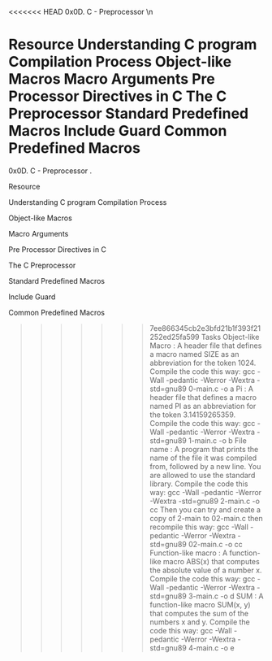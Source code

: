 <<<<<<< HEAD
0x0D. C - Preprocessor \n

Resource
Understanding C program Compilation Process
Object-like Macros
Macro Arguments
Pre Processor Directives in C
The C Preprocessor
Standard Predefined Macros
Include Guard
Common Predefined Macros
=======
0x0D. C - Preprocessor .

Resource 	

Understanding C program Compilation Process	

Object-like Macros	

Macro Arguments	 	

Pre Processor Directives in C		

The C Preprocessor	

Standard Predefined Macros	

Include Guard	


Common Predefined Macros	

>>>>>>> 7ee866345cb2e3bfd21b1f393f21252ed25fa599
Tasks
Object-like Macro : A header file that defines a macro named SIZE as an abbreviation for the token 1024.
Compile the code this way: gcc -Wall -pedantic -Werror -Wextra -std=gnu89 0-main.c -o a
Pi : A header file that defines a macro named PI as an abbreviation for the token 3.14159265359.
Compile the code this way: gcc -Wall -pedantic -Werror -Wextra -std=gnu89 1-main.c -o b
File name : A program that prints the name of the file it was compiled from, followed by a new line.
You are allowed to use the standard library.
Compile the code this way: gcc -Wall -pedantic -Werror -Wextra -std=gnu89 2-main.c -o cc
Then you can try and create a copy of 2-main to 02-main.c then recompile this way: gcc -Wall -pedantic -Werror -Wextra -std=gnu89 02-main.c -o cc
Function-like macro : A function-like macro ABS(x) that computes the absolute value of a number x.
Compile the code this way: gcc -Wall -pedantic -Werror -Wextra -std=gnu89 3-main.c -o d
SUM : A function-like macro SUM(x, y) that computes the sum of the numbers x and y.
Compile the code this way: gcc -Wall -pedantic -Werror -Wextra -std=gnu89 4-main.c -o e
